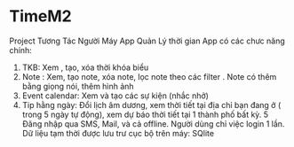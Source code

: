# TimeM2
Project Tương Tác Người Máy
App Quản Lý thời gian
App có các chưc năng chính:
1. TKB: Xem , tạo, xóa thời khóa biểu
2. Note : Xem, tạo note, xóa note, lọc note theo các filter . Note có thêm bằng giọng nói, thêm hình ảnh
3. Event calendar: Xem và tạo các sự kiện (nhắc nhở)
4. Tip hằng ngày: Đổi lịch âm dương, xem thời tiết tại địa chỉ bạn đang ở ( trong 5 ngày tự động), xem dự báo thời tiết tại 1 thành phố bất 
kỳ.
5 Đăng nhập qua  SMS, Mail, và cả offline. Người dùng chỉ việc login 1 lần.
Dữ liệu tạm thời được lưu trư cục bộ trên máy: SQlite 



